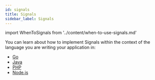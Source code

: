 ```yaml
---
id: signals
title: Signals
sidebar_label: Signals
---
```


import WhenToSignals from '../content/when-to-use-signals.md'

<WhenToSignals />

You can learn about how to implement Signals within the context of the language you are writing your application in:

- [Go](/docs/go/signals)
- [Java](/docs/java/signals)
- [PHP](/docs/php/signals)
- [Node.js](/docs/node/signals)
